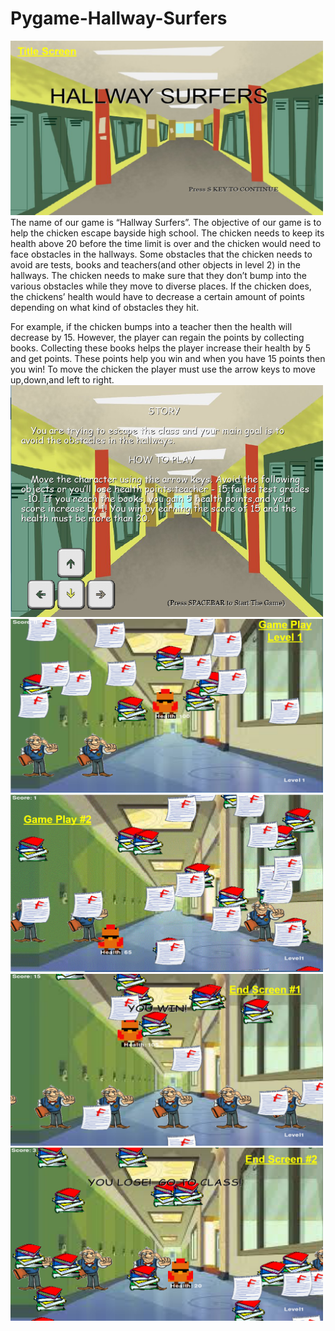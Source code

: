 # Pygame-Hallway-Surfers
<img src="https://github.com/kxha/Pygame-Hallway-Surfers/blob/master/title%20screen.PNG?raw=true" width=500>
The name of our game is “Hallway Surfers”. The objective of our game is to help the chicken escape bayside high school. The chicken needs to keep its health above 20 before the time limit is over and the chicken would need to face obstacles in the hallways. Some obstacles that the chicken needs to avoid are tests, books and teachers(and other objects in level 2) in the hallways. The chicken needs to make sure that they don’t  bump into the various obstacles while they move to diverse places. If the chicken does, the chickens’ health would have to decrease a certain amount of points depending on what kind of obstacles they hit.

</p>
<p>
For example, if the chicken bumps into a teacher then the health will decrease by 15. However, the player can regain the points by collecting books. Collecting these books helps  the player increase their health by 5 and get points. These points help you win and when you have 15  points then you win! To move the chicken the player  must use the arrow keys to move up,down,and left to right. 
  

<img src="https://github.com/kxha/Pygame-Hallway-Surfers/blob/master/storyline.PNG" width=500>
<img src="https://github.com/kxha/Pygame-Hallway-Surfers/blob/master/game%20play%231.PNG?raw=true"  width=500>
<img src="https://github.com/kxha/Pygame-Hallway-Surfers/blob/master/game%20play%232.PNG?raw=truec"  width=500>
<img src="https://github.com/kxha/Pygame-Hallway-Surfers/blob/master/end%20screen%231.PNG"  width=500>
<img src="https://github.com/kxha/Pygame-Hallway-Surfers/blob/master/end%20screen%232.PNG?raw=true"  width=500>


